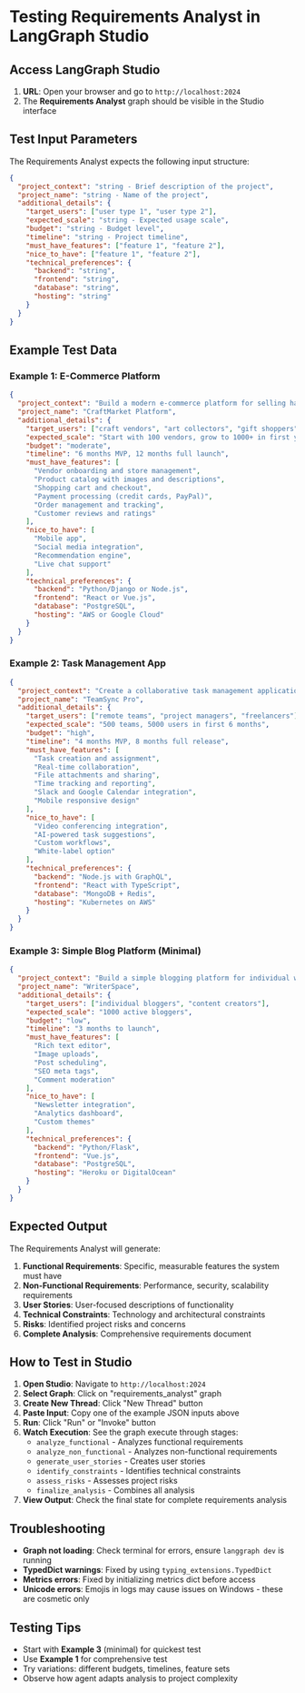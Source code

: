 # Testing Requirements Analyst in LangGraph Studio

## Access LangGraph Studio

1. **URL**: Open your browser and go to `http://localhost:2024`
2. The **Requirements Analyst** graph should be visible in the Studio interface

## Test Input Parameters

The Requirements Analyst expects the following input structure:

```json
{
  "project_context": "string - Brief description of the project",
  "project_name": "string - Name of the project",
  "additional_details": {
    "target_users": ["user type 1", "user type 2"],
    "expected_scale": "string - Expected usage scale",
    "budget": "string - Budget level",
    "timeline": "string - Project timeline",
    "must_have_features": ["feature 1", "feature 2"],
    "nice_to_have": ["feature 1", "feature 2"],
    "technical_preferences": {
      "backend": "string",
      "frontend": "string",
      "database": "string",
      "hosting": "string"
    }
  }
}
```

## Example Test Data

### Example 1: E-Commerce Platform

```json
{
  "project_context": "Build a modern e-commerce platform for selling handmade crafts. The platform needs to support multiple vendors, handle payments securely, manage inventory, and provide a seamless shopping experience for customers. Target audience is small craft businesses and art collectors.",
  "project_name": "CraftMarket Platform",
  "additional_details": {
    "target_users": ["craft vendors", "art collectors", "gift shoppers"],
    "expected_scale": "Start with 100 vendors, grow to 1000+ in first year",
    "budget": "moderate",
    "timeline": "6 months MVP, 12 months full launch",
    "must_have_features": [
      "Vendor onboarding and store management",
      "Product catalog with images and descriptions",
      "Shopping cart and checkout",
      "Payment processing (credit cards, PayPal)",
      "Order management and tracking",
      "Customer reviews and ratings"
    ],
    "nice_to_have": [
      "Mobile app",
      "Social media integration",
      "Recommendation engine",
      "Live chat support"
    ],
    "technical_preferences": {
      "backend": "Python/Django or Node.js",
      "frontend": "React or Vue.js",
      "database": "PostgreSQL",
      "hosting": "AWS or Google Cloud"
    }
  }
}
```

### Example 2: Task Management App

```json
{
  "project_context": "Create a collaborative task management application for remote teams. Need real-time updates, file sharing, time tracking, and integration with existing tools like Slack and Google Calendar.",
  "project_name": "TeamSync Pro",
  "additional_details": {
    "target_users": ["remote teams", "project managers", "freelancers"],
    "expected_scale": "500 teams, 5000 users in first 6 months",
    "budget": "high",
    "timeline": "4 months MVP, 8 months full release",
    "must_have_features": [
      "Task creation and assignment",
      "Real-time collaboration",
      "File attachments and sharing",
      "Time tracking and reporting",
      "Slack and Google Calendar integration",
      "Mobile responsive design"
    ],
    "nice_to_have": [
      "Video conferencing integration",
      "AI-powered task suggestions",
      "Custom workflows",
      "White-label option"
    ],
    "technical_preferences": {
      "backend": "Node.js with GraphQL",
      "frontend": "React with TypeScript",
      "database": "MongoDB + Redis",
      "hosting": "Kubernetes on AWS"
    }
  }
}
```

### Example 3: Simple Blog Platform (Minimal)

```json
{
  "project_context": "Build a simple blogging platform for individual writers. Focus on clean writing experience, SEO optimization, and easy content management.",
  "project_name": "WriterSpace",
  "additional_details": {
    "target_users": ["individual bloggers", "content creators"],
    "expected_scale": "1000 active bloggers",
    "budget": "low",
    "timeline": "3 months to launch",
    "must_have_features": [
      "Rich text editor",
      "Image uploads",
      "Post scheduling",
      "SEO meta tags",
      "Comment moderation"
    ],
    "nice_to_have": [
      "Newsletter integration",
      "Analytics dashboard",
      "Custom themes"
    ],
    "technical_preferences": {
      "backend": "Python/Flask",
      "frontend": "Vue.js",
      "database": "PostgreSQL",
      "hosting": "Heroku or DigitalOcean"
    }
  }
}
```

## Expected Output

The Requirements Analyst will generate:

1. **Functional Requirements**: Specific, measurable features the system must have
2. **Non-Functional Requirements**: Performance, security, scalability requirements
3. **User Stories**: User-focused descriptions of functionality
4. **Technical Constraints**: Technology and architectural constraints
5. **Risks**: Identified project risks and concerns
6. **Complete Analysis**: Comprehensive requirements document

## How to Test in Studio

1. **Open Studio**: Navigate to `http://localhost:2024`
2. **Select Graph**: Click on "requirements_analyst" graph
3. **Create New Thread**: Click "New Thread" button
4. **Paste Input**: Copy one of the example JSON inputs above
5. **Run**: Click "Run" or "Invoke" button
6. **Watch Execution**: See the graph execute through stages:
   - `analyze_functional` - Analyzes functional requirements
   - `analyze_non_functional` - Analyzes non-functional requirements  
   - `generate_user_stories` - Creates user stories
   - `identify_constraints` - Identifies technical constraints
   - `assess_risks` - Assesses project risks
   - `finalize_analysis` - Combines all analysis
7. **View Output**: Check the final state for complete requirements analysis

## Troubleshooting

- **Graph not loading**: Check terminal for errors, ensure `langgraph dev` is running
- **TypedDict warnings**: Fixed by using `typing_extensions.TypedDict`
- **Metrics errors**: Fixed by initializing metrics dict before access
- **Unicode errors**: Emojis in logs may cause issues on Windows - these are cosmetic only

## Testing Tips

- Start with **Example 3** (minimal) for quickest test
- Use **Example 1** for comprehensive test
- Try variations: different budgets, timelines, feature sets
- Observe how agent adapts analysis to project complexity

